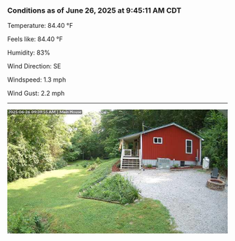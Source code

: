 ### Conditions as of June 26, 2025 at 9:45:11 AM CDT 

Temperature: 84.40 &deg;F

Feels like: 84.40 &deg;F

Humidity: 83%

Wind Direction: SE

Windspeed: 1.3 mph

Wind Gust: 2.2 mph

---

<img src="./images/latest.jpeg"/>

